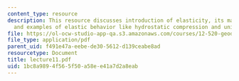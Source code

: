 ```yaml
---
content_type: resource
description: This resource discusses introduction of elasticity, its mathematics,
  and examples of elastic behavior like hydrostatic compression and uniaxial stress.
file: https://ol-ocw-studio-app-qa.s3.amazonaws.com/courses/12-520-geodynamics-fall-2006/1bc8a9894f565f50a58ee41a7d2a8eab_lecture11.pdf
file_type: application/pdf
parent_uid: f491e47a-eebe-de30-5612-d139ceabe8ad
resourcetype: Document
title: lecture11.pdf
uid: 1bc8a989-4f56-5f50-a58e-e41a7d2a8eab
---
```

